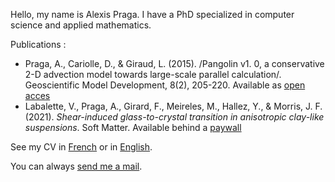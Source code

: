 Hello, my name is Alexis Praga. I have a PhD specialized in computer
science and applied mathematics.

Publications :

-   Praga, A., Cariolle, D., & Giraud, L. (2015). /Pangolin v1. 0, a
    conservative 2-D advection model towards large-scale parallel
    calculation/. Geoscientific Model Development, 8(2), 205-220.
    Available as [open
    acces](https://gmd.copernicus.org/articles/8/205/2015)
-   Labalette, V., Praga, A., Girard, F., Meireles, M., Hallez, Y., &
    Morris, J. F. (2021). *Shear-induced glass-to-crystal transition in
    anisotropic clay-like suspensions*. Soft Matter. Available behind a
    [paywall](https://pubs.rsc.org/en/content/articlelanding/2021/sm/d0sm02081h/unauth#!divAbstract)

See my CV in [French](files/cv_alexis_praga_fr.pdf) or in
[English](files/cv_alexis_praga_en.pdf).

You can always [send me a mail](mailto:alexis.praga@free.fr).

